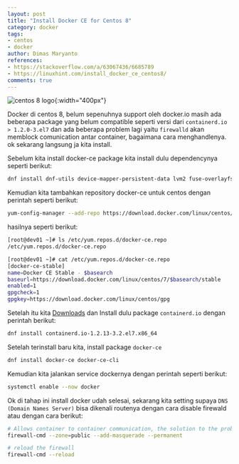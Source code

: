 ```yaml
---
layout: post
title: "Install Docker CE for Centos 8"
category: docker
tags: 
- centos
- docker
author: Dimas Maryanto
references:
- https://stackoverflow.com/a/63067436/6685789
- https://linuxhint.com/install_docker_ce_centos8/
comments: true
---
```


![centos 8 logo]({{site.baseurl}}/assets/img/posts/install-docker-centos8/khggm10hhsm52aitdr79.png){:width="400px"}

Docker di centos 8, belum sepenuhnya support oleh docker.io masih ada beberapa package yang belum compatible seperti versi dari `containerd.io > 1.2.0-3.el7` dan ada beberapa problem lagi yaitu `firewalld` akan memblock comunication antar container, bagaimana cara menghandlenya. ok sekarang langsung ja kita install.

<!--more-->

Sebelum kita install docker-ce package kita install dulu dependencynya seperti berikut:

```bash
dnf install dnf-utils device-mapper-persistent-data lvm2 fuse-overlayfs wget
```

Kemudian kita tambahkan repository docker-ce untuk centos dengan perintah seperti berikut:

```bash
yum-config-manager --add-repo https://download.docker.com/linux/centos/docker-ce.repo
```

hasilnya seperti berikut:

```bash
[root@dev01 ~]# ls /etc/yum.repos.d/docker-ce.repo
/etc/yum.repos.d/docker-ce.repo

[root@dev01 ~]# cat /etc/yum.repos.d/docker-ce.repo
[docker-ce-stable]
name=Docker CE Stable - $basearch
baseurl=https://download.docker.com/linux/centos/7/$basearch/stable
enabled=1
gpgcheck=1
gpgkey=https://download.docker.com/linux/centos/gpg
```

Setelah itu kita [Downloads](https://download.docker.com/linux/centos/7/x86_64/stable/Packages/) dan Install dulu package `containerd.io` dengan perintah berikut:

```bash
dnf install containerd.io-1.2.13-3.2.el7.x86_64
```

Setelah terinstall baru kita, install package `docker-ce`

```bash
dnf install docker-ce docker-ce-cli
```

Kemudian kita jalankan service dockernya dengan perintah seperti berikut:

```bash
systemctl enable --now docker
```

Ok di tahap ini install docker udah selesai, sekarang kita setting supaya `DNS (Domain Names Server)` bisa dikenali routenya dengan cara disable firewald atau  dengan cara berikut:

```bash
# Allows container to container communication, the solution to the problem
firewall-cmd --zone=public --add-masquerade --permanent

# reload the firewall
firewall-cmd --reload
```